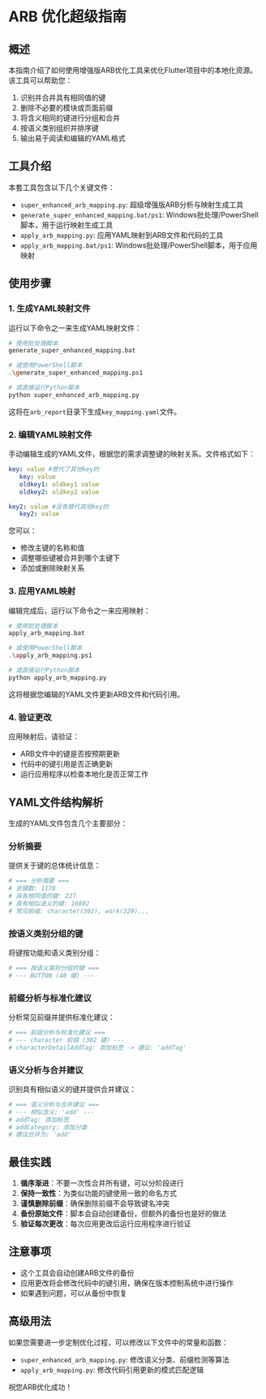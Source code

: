# ARB 优化超级指南

## 概述

本指南介绍了如何使用增强版ARB优化工具来优化Flutter项目中的本地化资源。该工具可以帮助您：

1. 识别并合并具有相同值的键
2. 删除不必要的模块或页面前缀
3. 将含义相同的键进行分组和合并
4. 按语义类别组织并排序键
5. 输出易于阅读和编辑的YAML格式

## 工具介绍

本套工具包含以下几个关键文件：

- `super_enhanced_arb_mapping.py`: 超级增强版ARB分析与映射生成工具
- `generate_super_enhanced_mapping.bat/ps1`: Windows批处理/PowerShell脚本，用于运行映射生成工具
- `apply_arb_mapping.py`: 应用YAML映射到ARB文件和代码的工具
- `apply_arb_mapping.bat/ps1`: Windows批处理/PowerShell脚本，用于应用映射

## 使用步骤

### 1. 生成YAML映射文件

运行以下命令之一来生成YAML映射文件：

```bash
# 使用批处理脚本
generate_super_enhanced_mapping.bat

# 或使用PowerShell脚本
.\generate_super_enhanced_mapping.ps1

# 或直接运行Python脚本
python super_enhanced_arb_mapping.py
```

这将在`arb_report`目录下生成`key_mapping.yaml`文件。

### 2. 编辑YAML映射文件

手动编辑生成的YAML文件，根据您的需求调整键的映射关系。文件格式如下：

```yaml
key: value #替代了其他key的
   key: value
   oldkey1: oldkey1 value
   oldkey2: oldkey2 value

key2: value #没有替代其他key的
   key2: value
```

您可以：

- 修改主键的名称和值
- 调整哪些键被合并到哪个主键下
- 添加或删除映射关系

### 3. 应用YAML映射

编辑完成后，运行以下命令之一来应用映射：

```bash
# 使用批处理脚本
apply_arb_mapping.bat

# 或使用PowerShell脚本
.\apply_arb_mapping.ps1

# 或直接运行Python脚本
python apply_arb_mapping.py
```

这将根据您编辑的YAML文件更新ARB文件和代码引用。

### 4. 验证更改

应用映射后，请验证：

- ARB文件中的键是否按预期更新
- 代码中的键引用是否正确更新
- 运行应用程序以检查本地化是否正常工作

## YAML文件结构解析

生成的YAML文件包含几个主要部分：

### 分析摘要

提供关于键的总体统计信息：

```yaml
# === 分析摘要 ===
# 总键数: 1178
# 具有相同值的键: 227
# 具有相似语义的键: 16802
# 常见前缀: character(302), work(229)...
```

### 按语义类别分组的键

将键按功能和语义类别分组：

```yaml
# === 按语义类别分组的键 ===
# --- BUTTON (40 键) ---
```

### 前缀分析与标准化建议

分析常见前缀并提供标准化建议：

```yaml
# === 前缀分析与标准化建议 ===
# --- character 前缀 (302 键) ---
# characterDetailAddTag: 添加标签 -> 建议: 'addTag'
```

### 语义分析与合并建议

识别具有相似语义的键并提供合并建议：

```yaml
# === 语义分析与合并建议 ===
# --- 相似含义: 'add' ---
# addTag: 添加标签
# addCategory: 添加分类
# 建议合并为: 'add'
```

## 最佳实践

1. **循序渐进**：不要一次性合并所有键，可以分阶段进行
2. **保持一致性**：为类似功能的键使用一致的命名方式
3. **谨慎删除前缀**：确保删除前缀不会导致键名冲突
4. **备份原始文件**：脚本会自动创建备份，但额外的备份也是好的做法
5. **验证每次更改**：每次应用更改后运行应用程序进行验证

## 注意事项

- 这个工具会自动创建ARB文件的备份
- 应用更改将会修改代码中的键引用，确保在版本控制系统中进行操作
- 如果遇到问题，可以从备份中恢复

## 高级用法

如果您需要进一步定制优化过程，可以修改以下文件中的常量和函数：

- `super_enhanced_arb_mapping.py`: 修改语义分类、前缀检测等算法
- `apply_arb_mapping.py`: 修改代码引用更新的模式匹配逻辑

祝您ARB优化成功！
